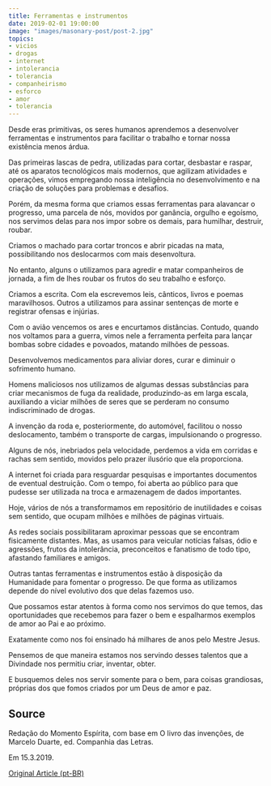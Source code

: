```yaml
---
title: Ferramentas e instrumentos
date: 2019-02-01 19:00:00
image: "images/masonary-post/post-2.jpg"
topics: 
- vicios
- drogas
- internet
- intolerancia
- tolerancia
- companheirismo
- esforco
- amor
- tolerancia
---
```


Desde eras primitivas, os seres humanos aprendemos a desenvolver ferramentas e
instrumentos para facilitar o trabalho e tornar nossa existência menos árdua.

Das primeiras lascas de pedra, utilizadas para cortar, desbastar e raspar, até
os aparatos tecnológicos mais modernos, que agilizam atividades e operações,
vimos empregando nossa inteligência no desenvolvimento e na criação de soluções
para problemas e desafios.

Porém, da mesma forma que criamos essas ferramentas para alavancar o progresso,
uma parcela de nós, movidos por ganância, orgulho e egoísmo, nos servimos delas
para nos impor sobre os demais, para humilhar, destruir, roubar.

Criamos o machado para cortar troncos e abrir picadas na mata, possibilitando
nos deslocarmos com mais desenvoltura.

No entanto, alguns o utilizamos para agredir e matar companheiros de jornada, a
fim de lhes roubar os frutos do seu trabalho e esforço.

Criamos a escrita. Com ela escrevemos leis, cânticos, livros e poemas
maravilhosos. Outros a utilizamos para assinar sentenças de morte e registrar
ofensas e injúrias.

Com o avião vencemos os ares e encurtamos distâncias. Contudo, quando nos
voltamos para a guerra, vimos nele a ferramenta perfeita para lançar bombas
sobre cidades e povoados, matando milhões de pessoas.

Desenvolvemos medicamentos para aliviar dores, curar e diminuir o sofrimento
humano.

Homens maliciosos nos utilizamos de algumas dessas substâncias para criar
mecanismos de fuga da realidade, produzindo-as em larga escala, auxiliando a
viciar milhões de seres que se perderam no consumo indiscriminado de drogas.

A invenção da roda e, posteriormente, do automóvel, facilitou o nosso
deslocamento, também o transporte de cargas, impulsionando o progresso.

Alguns de nós, inebriados pela velocidade, perdemos a vida em corridas e rachas
sem sentido, movidos pelo prazer ilusório que ela proporciona.

A internet foi criada para resguardar pesquisas e importantes documentos de
eventual destruição. Com o tempo, foi aberta ao público para que pudesse ser
utilizada na troca e armazenagem de dados importantes.

Hoje, vários de nós a transformamos em repositório de inutilidades e coisas sem
sentido, que ocupam milhões e milhões de páginas virtuais.

As redes sociais possibilitaram aproximar pessoas que se encontram fisicamente
distantes. Mas, as usamos para veicular notícias falsas, ódio e agressões,
frutos da intolerância, preconceitos e fanatismo de todo tipo, afastando
familiares e amigos.

Outras tantas ferramentas e instrumentos estão à disposição da Humanidade para
fomentar o progresso. De que forma as utilizamos depende do nível evolutivo dos
que delas fazemos uso.

Que possamos estar atentos à forma como nos servimos do que temos, das
oportunidades que recebemos para fazer o bem e espalharmos exemplos de amor ao
Pai e ao próximo.

Exatamente como nos foi ensinado há milhares de anos pelo Mestre Jesus.

Pensemos de que maneira estamos nos servindo desses talentos que a Divindade
nos permitiu criar, inventar, obter.

E busquemos deles nos servir somente para o bem, para coisas grandiosas,
próprias dos que fomos criados por um Deus de amor e paz.

## Source
Redação do Momento Espírita, com base em
O livro das invenções, de Marcelo Duarte, ed.
Companhia das Letras.

Em 15.3.2019.


[Original Article (pt-BR)](http://www.momento.com.br/pt/ler_texto.php?id=5688)
